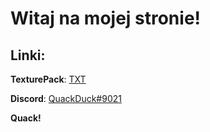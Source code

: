 # Witaj na mojej stronie!

## Linki:

**TexturePack**: <a href="https://gametronic.github.io/TXT/">TXT</a>

**Discord**: <a href="https://discord.com/users/495545200211394560">QuackDuck#9021</a>

<b>Quack!</b>
